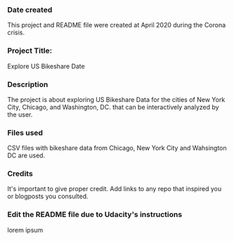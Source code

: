 ### Date created

This project and README file were created at April 2020 during the Corona crisis.

### Project Title:

Explore US Bikeshare Date

### Description

The project is about exploring US Bikeshare Data for the cities of New York City, Chicago, and Washington, DC. that can be interactively analyzed by the user.

### Files used

CSV files with bikeshare data from Chicago, New York City and Wahsington DC are used.

### Credits

It's important to give proper credit. Add links to any repo that inspired you or blogposts you consulted.

### Edit the README file due to Udacity's instructions

lorem ipsum
